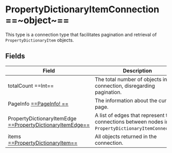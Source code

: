 # PropertyDictionaryItemConnection ==~object~==

This type is a connection type that facilitates pagination and retrieval of `PropertyDictionaryItem` objects.

## Fields

| Field                                  	| Description                                                                        	|
|----------------------------------------	|-------------------------------------------------------------------------------------	|
| totalCount  ==Int==                      	|  The total number of objects in this connection, disregarding pagination. 	         |
| PageInfo [ ==PageInfo! == ](../PageInfo.md)   | The information about the current page.                                        	|
| PropertyDictionaryItemEdge [ ==PropertyDictionaryItemEdge== ](PropertyDictItemEdge.md) 	|  A list of edges that represent the connections between nodes in the `PropertyDictionaryItemConnection`.	|
| items [ ==PropertyDictionaryItem== ](PropertyDictItemConnection.md)              	|  All objects returned in the connection.                       	|
